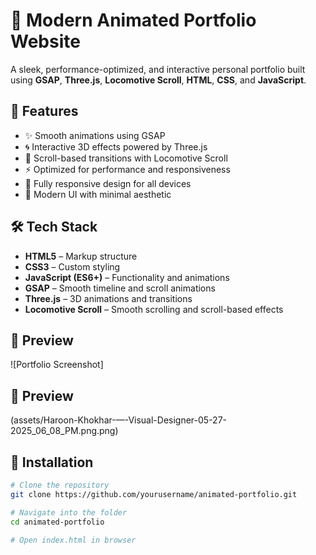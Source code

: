 # 🚀 Modern Animated Portfolio Website

A sleek, performance-optimized, and interactive personal portfolio built using **GSAP**, **Three.js**, **Locomotive Scroll**, **HTML**, **CSS**, and **JavaScript**.

## 🎯 Features

- ✨ Smooth animations using GSAP
- 🌀 Interactive 3D effects powered by Three.js
- 🎯 Scroll-based transitions with Locomotive Scroll
- ⚡ Optimized for performance and responsiveness
- 📱 Fully responsive design for all devices
- 🎨 Modern UI with minimal aesthetic

## 🛠️ Tech Stack

- **HTML5** – Markup structure  
- **CSS3** – Custom styling  
- **JavaScript (ES6+)** – Functionality and animations  
- **GSAP** – Smooth timeline and scroll animations  
- **Three.js** – 3D animations and transitions  
- **Locomotive Scroll** – Smooth scrolling and scroll-based effects

## 📸 Preview

![Portfolio Screenshot]
## 📸 Preview
(assets/Haroon-Khokhar-—-Visual-Designer-05-27-2025_06_08_PM.png.png)



## 🔧 Installation

```bash
# Clone the repository
git clone https://github.com/yourusername/animated-portfolio.git

# Navigate into the folder
cd animated-portfolio

# Open index.html in browser
